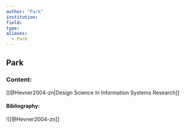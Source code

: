 ```yaml
---
author: "Park"
institution:
field:
type:
aliases:
  - Park
---
```


## Park

### Content:
[[@Hevner2004-zn|Design Science In Information Systems Research]]

#### Bibliography:

![[@Hevner2004-zn]]